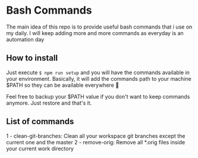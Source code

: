# Bash Commands
The main idea of this repo is to provide useful bash commands that i use on my daily. I will keep adding
more and more commands as everyday is an automation day

## How to install
Just execute `$ npm run setup` and you will have the commands available in your environment. Basically, it will add the commands path to your machine $PATH so they can be available everywhere :tada:

Feel free to backup your $PATH value if you don't want to keep commands anymore. Just restore and that's it.

## List of commands
1 - clean-git-branches: Clean all your workspace git branches except the current one and the master
2 - remove-orig: Remove all *.orig files inside your current work directory

